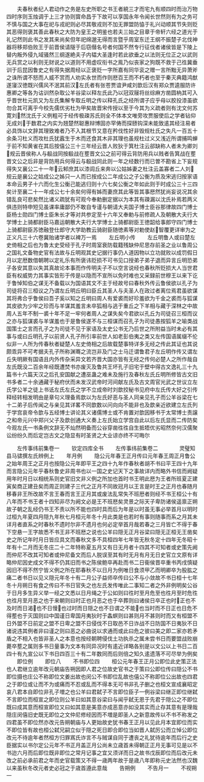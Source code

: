 <!-- { "loadSidebar": true } -->
　　夫春秋者纪人君动作之务是左史所职之书王者綂三才而宅九有顺四时而治万物四时序则玉烛调于上三才协则寳命昌于下故可以享国永年令闻长世然则有为之务可不慎与国之大事在祀与戎祀则必尽其敬戎则不加无罪盟防恊于礼兴动顺其节失则贬其恶得则褒其善此春秋之大防为皇王之明鉴也若夫三始之目章于帝轩六经之道光于礼记然则此书之发其来尚矣但年祀绵邈无得而言暨乎周室东迁王纲不振楚子北伐神器将移郑伯败王于前晋侯请隧于后窃僣名号者何国不然专行征伐者诸侯皆是下陵上替内叛外侵九域骚然三纲遂絶夫子内韫大圣逢时若此欲垂之以法则无位正之以武则无兵赏之以利则无财说之以道则不用虚叹衔书之鳯乃似丧家之狗既不救于己徃冀垂训于后昆因鲁史之有得失据周经以正褒贬一字所嘉有同华衮之赠一言所黜无异萧斧之诛所谓不怒而人威不赏而人劝实永世而作则厯百王而不朽者也至于秦灭典籍鸿猷遂寖汉徳既兴儒风不泯其前汉左氏者有张苍贾谊尹咸刘歆后汉有郑众贾逵服防许惠卿之等各为诂训然杂取公羊谷梁以释左氏此乃以冠双屦将丝综麻方凿圆枘其可入乎晋世杜元凯又为左氏集解专取丘明之传以释孔氏之经所谓子应乎母以胶投漆虽欲勿合其可离乎今校先儒优劣杜为甲矣故晋宋传授以至于今其为义疏者则有沈文何苏寛刘然沈氏于义例粗可于经传极疎苏氏则全不体本文唯旁攻贾服使后之学者钻仰无成刘于数君之内实为翘楚然聪惠辩博固亦罕俦而探赜钩深未能致逺其经注易者必具饰以文辞其理致难者乃不入其根节又意在矜伐性好非毁规杜氏之失凡一百五十余条习杜义而攻杜氏犹蠧生于木而还食其木非其理也虽规杜过义又浅近所谓捕鸣蝉于前不知黄雀在其后按僖公三十三年经云晋人败狄于箕杜注云郤缺称人者未为卿刘规云晋侯称人与殽战同按殽战在塟晋文公之前可得云背防用兵以贱者告箕战在塟晋文公之后非是背防用兵何得云与殽战同此则一年之经数行而已曽不勘省上下妄规得失又襄公二十一年云邾庶其以漆闾丘来奔以公姑姊妻之杜注云盖寡者二人刘规云是襄公之姑成公之姊只一人而已按成公二年成公之子公衡为质及宋逃归按家语本命云男子十六而化生公衡己能逃归则十六七矣公衡之年如此则于时成公三十三四矣计至襄二十一年成公七十余矣何得有姊而妻庶其此等皆其事厯然犹尚妄说况其余错乱良可悲矣然比诸义疏犹有可观今奉勅删定据以为本其有疎漏以沈氏补焉若两义俱违则特申短见虽课率庸鄙仍不敢自专谨与朝请大夫国子博士臣谷那律故四门博士臣杨士勋四门博士臣朱长才等对共参定至十六年又奉勅与前修疏人及朝散大夫行大学博士上骑都尉臣马嘉运朝散大夫行大学博士上骑都尉臣王徳韶给事郎守四门博士上骑都尉臣苏徳融登仕郎守大学助教云骑尉臣随徳素等对勅使赵智覆更详审为之正义凡三十六卷冀贻诸学者以裨万一焉
　　左丘明小传
　　左丘明鲁人或曰楚左史倚相之后也为鲁太史受经于孔子时周室衰防载籍残缺仲尼思存前圣之业以鲁周公之国礼文备物史官有法故与丘明观其史记据行事仍人道因物以立功就败以成罚假日月以定厯数借朝聘以定礼乐有所褒讳贬损不可书见口授弟子弟子退而异言丘明恐弟子各安其意以失其真故论本事而作传明夫子不以空言说经也春秋所贬损大人当世君臣有权威势力其事实皆形于传是以隐而不宣所以免时难也又采録前世穆王以来下讫于鲁悼知伯之谋无不备载以为国语其文不主于经故号曰春秋外传云鲁侯欲以孔子为司徒将召三桓议之乃谓左丘明丘明曰臣丘其圣人与夫圣人在政过者离位焉君虽欲谋其将弗合乎鲁侯曰吾子奚以知之丘明曰周人有爱裘而好珍羞欲为千金之裘而与狐谋其皮欲为少牢之珍而与羊谋其羞言未卒狐相与逃于重丘之下羊相与藏于深林之中故周人五年不制一裘十年不足一牢何者周人之谋失矣今君欲以孔丘为司徒召三桓而议之亦与狐谋裘与羊谋羞也于是鲁侯遂不与三桓谋而召孔子为司徒愚按狐羊之喻类战国策士之言而孔子之为司徒不见于家语及太史公书无乃后世之所附益当时未必有其事与或曰丘明孔子以前贤人孔子所引率前世人如老彭伯夷之类又左传国语属缀不伦似非一人所为传春秋者疑楚人左史倚相之后故载楚事特详多无经之传此其证也其说颇乖异不可考据夫孔子所称渊骞之流岂非及门之士马迁谓鲁君子左丘明作传又谓左丘失明厥有国语且内外传杂采异文若齐晋大国亦皆有无经之传何必楚人之所作哉自左氏既没二百余年经既遭焚书亦废灭及鲁共王坏孔子旧宅于壁中得古文逸礼三十九篇书十六篇天汉之后孔安国献之遭巫蛊之难未及施行及春秋左氏丘明所修皆古文旧书多者二十余通藏于秘府伏而未发汉武帝时河间献左氏及古文周官光武之世议立左氏学公羊之徒上书诋左氏左氏之学不立成帝时刘歆挍秘书见府中左氏传大好之引传释经转相发明由是章句义理备焉歆以为左氏好恶与圣人同亲见孔子而公羊谷梁在七十二弟子后传闻之与亲见其详畧不同歆数以问向向不能非也及歆亲近欲建立左氏列于学宫哀帝令歆与五经博士讲论其义诸儒博士或不肯置对歆因移书于太常博士责譲之和帝元兴中郑兴父子及歆创通大义奏上左氏始立学宫自此以后左氏显而二传防矣今观左氏一书条例文辞无不灿然明备而公谷穿凿徃徃自生抵牾优劣昭然奈何汉儒聚讼纷纷久而后定岂古文之隐显有时圣贤之大业谅亦终不可晦尔

　　左传事纬前集卷一
　　钦定四库全书
　　左传事纬前集卷二　　　　灵璧知县马骕撰左氏辨例上
　　年月例
　　隐公元年春王正月传曰元年春王周正月鲁公之始年周王之正月也按隐公元年即平王之四十九年作春秋者胡不书曰平王四十九年而言隐公元年乎春秋鲁史非周书也以一国之史记天下之事故详内而略外书信而阙疑用年时月日以相统系则史官旧文非义例之所加也首时书王明此厯为王者所班夏正建寅矣商正建丑矣而周正则建子三代之正月不同故冠月以王言是时王之正月也春随月移春非王所改故不言王春而言王正月其或废法乱常失不班厯者则经不书王桓公十有八年而不书王者十四知非尽为阙文必是王不班厯矣灵景之际天子卑防诸侯遥禀正朔故子朝之乱经仍书王不责以所不能也四时具而后为年是以时虽无事必举首月以明时过桓九年夏四月隠九年秋七月桓元年冬十月此类是也若时有事则随事而系之月其未详月者直系之时春秋不遗时尔非不遗月也何必定举首月哉若春之三月皆亡不得于春下空悬一王字故悉不书王非不班厯之说也公羊曰隠无正月谷梁曰隠无正桓无王凿矣史之所记年时月日皆应具文而春秋文多不具桓四年七年皆无秋冬定十四年无冬昭十年有十二月而无冬庄二十二年特称夏五月又有日无月者十四其不可知者或史策先阙而仲尼不改其可知者或仲尼备文而后人脱误至其有时无月有月无日史官立文原有详略仲尼因史成文不得不仍其旧而书之陈侯鲍卒再赴而书二日衞侯晋卒重书丙戌慎疑因旧不得不然宁皆义例之所在耶春秋不以日月为例唯日食须甲乙而明卿卒为股肱之痛二者书日以见义隠元年冬十有二月公子益师卒传曰公不与小敛故不书日桓十七年冬十月朔日有食之传曰不书日官失之也左氏发传唯此二事知二者之外非例明矣公谷于日月多生异义举一经之文悉以日月绳之于公如则曰徃时至月危至也徃月至时危徃也徃月至月恶之也于来朝则曰时正也月恶之也于卒葬则曰诸侯日卒正也时正也不及时而日渴也不日慢也过时而日隠之也不日谓之不能也当时而不日正也日危不得塟也于灭国则曰中国谨日卑国月夷狄时于螽螟则曰甚则月不甚则时而又有桓盟不日外盟不日前定之盟不日卑之盟不日侵伐不日取邑不日诈战不日防国不日夷狄不日诸说违其例者非曰谨之则曰恶之必曲说以求通而或此曰危之彼曰美之即二家亦若矛盾之不相入也皆非圣人之本意也按经朝聘侵伐土功执杀之属未尝书日而要盟战败崩薨卒塟之属则多书日量事为文本有同异况时有逺近详略各别是以文公以上书日二百四十有九宣公以下书日四百三十有二年数同而后则倍之知久逺遗落不可尽举为例矣
　　即位例
　　即位八
　　不书即位四
　　桓公元年春王正月公即位此史策正法也人君继立逾年改元朝庙告朔因即人君之位故史官书之于策曰公即位传曰隠公不书即位摄也庄公不称即位文姜出故也闵公不书即位乱故也僖公不称即位公出故也四君之于即位或让而不为或痛而不忍或乱而不得本无可书非孔子删之也桓文宣成襄昭定哀八君本自即位非孔子増之也公羊曰君弑子不言即位臣子一例谷梁曰继正即位继弑不言即位而桓宣之即位则公羊曰如其意谷梁曰与闻乎弑无恩于先君于隠公之不即位既曰成其意而桓宣即位又曰如其意是美意亦成恶意亦如没其实而止存其意有是理哉隠庄闵僖旧史既无即位之文仲尼修经因而不増是即圣人之新意故传以不书不称发之四君虽不即位然亦改元告朔朝庙与人更始故史犹书春王正月以见此月本宜即位而实不即位皆有故也桓公弑兄嗣立似于隠之死日即合即位当如晋人弑厉公而立悼公即位改元不待逾年者然桓方归罪寪氏诈言不与贼谋自同于遭丧之礼犹待逾年而后行之史臣据实以书尔定公元年不书正月盖正月公尚未立歳首未得朝正正月无事可见是以不书迨六月而后即位既非即位之常月记事之宜又须详而日之故书戊辰即位而后改元未改之前必承前君之年而史官载策又不得一歳两年故于是歳八年即称元史法然也汉魏以来虽秋冬改元者史必冠之于歳首遵此意哉
　　告朔例
　　不告月一
　　不视朔一
